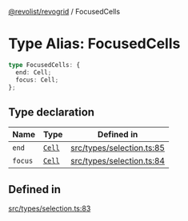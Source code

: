 [@revolist/revogrid](README.md) / FocusedCells

# Type Alias: FocusedCells

```ts
type FocusedCells: {
  end: Cell;
  focus: Cell;
};
```

## Type declaration

| Name | Type | Defined in |
| ------ | ------ | ------ |
| `end` | [`Cell`](Interface.Cell.md) | [src/types/selection.ts:85](https://github.com/revolist/revogrid/blob/0bf9217987a0038bc73b1aec64e1a3314302e790/src/types/selection.ts#L85) |
| `focus` | [`Cell`](Interface.Cell.md) | [src/types/selection.ts:84](https://github.com/revolist/revogrid/blob/0bf9217987a0038bc73b1aec64e1a3314302e790/src/types/selection.ts#L84) |

## Defined in

[src/types/selection.ts:83](https://github.com/revolist/revogrid/blob/0bf9217987a0038bc73b1aec64e1a3314302e790/src/types/selection.ts#L83)
